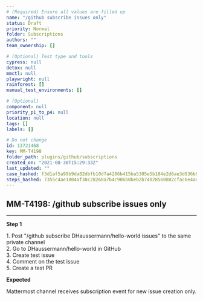 ```yaml
---
# (Required) Ensure all values are filled up
name: "/github subscribe issues only"
status: Draft
priority: Normal
folder: Subscriptions
authors: ""
team_ownership: []

# (Optional) Test type and tools
cypress: null
detox: null
mmctl: null
playwright: null
rainforest: []
manual_test_environments: []

# (Optional)
component: null
priority_p1_to_p4: null
location: null
tags: []
labels: []

# Do not change
id: 13721468
key: MM-T4198
folder_path: plugins/github/subscriptions
created_on: "2021-08-30T15:29:33Z"
last_updated: ""
case_hashed: f3d1af5a99b9da82dbfb10d7a4286b415ba5305e5b184e2d6ae3d936b9ebcd7cddea0b3430b18229f18d7011a0ac77ad
steps_hashed: 7355c4ae1804af30c28260a7b4c906b0beb2b74028560882cfac6e4ad0b0e57aeaafb887307fb4fb15d5f33f14c68b24
---
```


## MM-T4198: /github subscribe issues only

---

**Step 1**

1\. Post "/github subscribe DHaussermann/hello-world issues" to the same private channel\
2\. Go to DHaussermann/hello-world in GitHub\
3\. Create test issue\
4\. Comment on the test issue\
5\. Create a test PR

**Expected**

Mattermost channel receives subscription event for new issue creation only.
